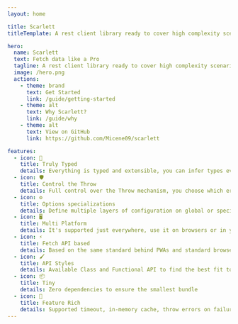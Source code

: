 ```yaml
---
layout: home

title: Scarlett
titleTemplate: A rest client library ready to cover high complexity scenarios...for real!

hero:
  name: Scarlett
  text: Fetch data like a Pro
  tagline: A rest client library ready to cover high complexity scenarios...for real!
  image: /hero.png
  actions:
    - theme: brand
      text: Get Started
      link: /guide/getting-started
    - theme: alt
      text: Why Scarlett?
      link: /guide/why
    - theme: alt
      text: View on GitHub
      link: https://github.com/Micene09/scarlett

features:
  - icon: 💪
    title: Truly Typed
    details: Everything is typed and extensible, you can infer types even on success and error response objects
  - icon: 🛡️
    title: Control the Throw
    details: Full control over the Throw mechanism, you choose which error is Fatal or Handled
  - icon: ⚙️
    title: Options specializations
    details: Define multiple layers of configuration on global or specialized scopes
  - icon: 🖥️
    title: Multi Platform
    details: It's supported just everywhere, use it on browsers or in your favorite runtime
  - icon: ⚡️
    title: Fetch API based
    details: Based on the same standard behind PWAs and standard browser's request mechanism...and yeah, it's fast!
  - icon: 🖌️
    title: API Styles
    details: Available Class and Functional API to find the best fit to your project
  - icon: 📦
    title: Tiny
    details: Zero dependencies to ensure the smallest bundle
  - icon: 🚀
    title: Feature Rich
    details: Supported timeout, in-memory cache, throw errors on failures and more!
---
```


<script setup>
import { VPTeamMembers, VPTeamPageTitle } from 'vitepress/theme'

const members = [
	{
		avatar: 'https://www.github.com/micene09.png',
		name: 'micene09',
		title: 'Author',
		links: [
			{ icon: 'github', link: 'https://github.com/micene09' },
			{ icon: 'twitter', link: 'https://twitter.com/XMiceneX' }
		]
	},
	{
		avatar: 'https://www.github.com/pablobbb.png',
		name: 'pablobbb',
		title: 'Maintainer',
		links: [
			{ icon: 'github', link: 'https://github.com/pablobbb' },
			{ icon: 'twitter', link: 'https://twitter.com/fresh_rapp' }
		]
	},
	{
		avatar: 'https://www.github.com/cataniafran.png',
		name: 'cataniafran',
		title: 'Maintainer',
		links: [
			{ icon: 'github', link: 'https://github.com/cataniafran' }
		]
	}
]
</script>

<VPTeamPageTitle>
	<template #title>
		The Team
	</template>
	<template #lead>
		Passionate people who believe that even the most complex things can be turned into easy ones.
	</template>
</VPTeamPageTitle>
<VPTeamMembers size="small" :members="members" />